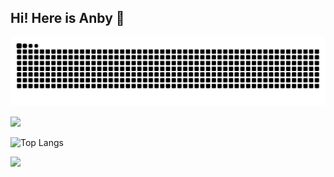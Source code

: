 ## Hi! Here is Anby 👋

<!--
**anbydemara/anbydemara** is a ✨ _special_ ✨ repository because its `README.md` (this file) appears on your GitHub profile.

Here are some ideas to get you started:

- 🔭 I’m currently working on ...
- 🌱 I’m currently learning ...
- 👯 I’m looking to collaborate on ...
- 🤔 I’m looking for help with ...
- 💬 Ask me about ...
- 📫 How to reach me: ...
- 😄 Pronouns: ...
- ⚡ Fun fact: ...
-->
![](https://raw.githubusercontent.com/anbydemara/anbydemara/output/github-contribution-grid-snake.svg)

![](https://github-readme-stats.vercel.app/api?username=anbydemara&show_icons=true&theme=transparent)

![Top Langs](https://github-readme-stats.vercel.app/api/top-langs/?username=anbydemara&layout=compact&theme=tokyonight)

![](https://github-readme-activity-graph.cyclic.app/graph?username=anbydemara&theme=dracula)
